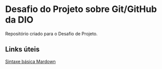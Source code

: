 # Desafio do Projeto sobre Git/GitHub da DIO
Repositório criado para o Desafio de Projeto.
## Links úteis
[Sintaxe básica Mardown](https://www.markdownguide.org/basic-syntax/)
